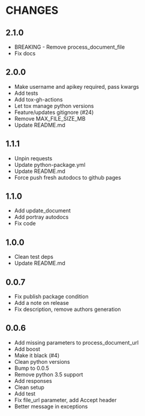 CHANGES
=======

2.1.0
-----
* BREAKING - Remove process\_document\_file
* Fix docs

2.0.0
-----

* Make username and apikey required, pass kwargs
* Add tests
* Add tox-gh-actions
* Let tox manage python versions
* Feature/updates gitignore (#24)
* Remove MAX\_FILE\_SIZE\_MB
* Update README.md

1.1.1
-----

* Unpin requests
* Update python-package.yml
* Update README.md
* Force push fresh autodocs to github pages

1.1.0
-----

* Add update\_document
* Add portray autodocs
* Fix code


1.0.0
-----

* Clean test deps
* Update README.md

0.0.7
-----

* Fix publish package condition
* Add a note on release
* Fix description, remove authors generation


0.0.6
-----

* Add missing parameters to process\_document\_url
* Add boost
* Make it black (#4)
* Clean python versions
* Bump to 0.0.5
* Remove python 3.5 support
* Add responses
* Clean setup
* Add test
* Fix file\_url parameter, add Accept header
* Better message in exceptions